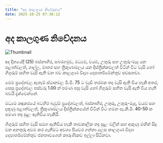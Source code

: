```yaml
---
title: "අද කාලගුණ නිවේදනය"
date: 2025-10-25 07:36:12
---
```


# අද කාලගුණ නිවේදනය

![Thumbnail](https://helakuru.sgp1.cdn.digitaloceanspaces.com/esana/images/lib/weather-thumb-new-1[1].jpg)

අද දිනයේදී (25) බස්නාහිර, සබරගමුව, මධ්‍යම, වයඹ, උතුරු සහ උතුරු-මැද යන පළාත්වලත්, ගාල්ල, මාතර සහ ත්‍රිකුණාමලය යන දිස්ත්‍රික්කවලත් විටින් විට වැසි හෝ ගිගුරුම් සහිත වැසි ඇති වන බව කාලගුණ විද්‍යා දෙපාර්තමේන්තුව පවසනවා.

මෙම ප්‍රදේශවල ඇතැම් ස්ථානවල මි.මී. 75 ට වැඩි තරමක තද වැසි ඇති විය හැකි අතර, සෙසු ප්‍රදේශවල පස්වරු 1.00 න් පමණ පසු වැසි හෝ ගිගුරුම් සහිත වැසි ඇති විය හැති බවයි දැක්වෙන්නේ.

මධ්‍යම කඳුකරයේ බටහිර බැවුම් ප්‍රදේශවලත්, බස්නාහිර, උතුරු, උතුරු-මැද, වයඹ සහ දකුණු පළාත්වලත්, ත්‍රිකුණාමලය දිස්ත්‍රික්කයේත් විටින් විට හමන පැ.කි.මී. 40-50 ක පමණ තද සුළං ඇතිවිය හැකියි.

ගිගුරුම් සහිත වැසි සමග ඇතිවිය හැකි තාවකාලික තද සුළං වලින් සහ අකුණු මඟින් සිදු වන අනතුරු අවම කර ගැනීමට අවශ්‍ය පියවර ගන්නා ලෙස කාලගුණ විද්‍යා දෙපාර්තමේන්තුව ජනතාවගෙන් කාරුණිකව ඉල්ලා සිටිනවා.

